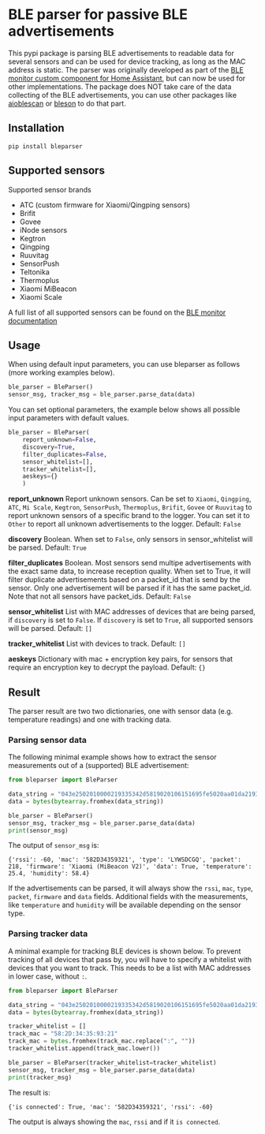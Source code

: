 # BLE parser for passive BLE advertisements

This pypi package is parsing BLE advertisements to readable data for several sensors and can be used for device tracking, as long as the MAC address is static. The parser was originally developed as part of the [BLE monitor custom component for Home Assistant](https://github.com/custom-components/ble_monitor), but can now be used for other implementations. The package does NOT take care of the data collecting of the BLE advertisements, you can use other packages like [aioblescan](https://github.com/frawau/aioblescan) or [bleson](https://bleson.readthedocs.io/en/latest/index.html) to do that part.

## Installation

```
pip install bleparser
```

## Supported sensors

Supported sensor brands

- ATC (custom firmware for Xiaomi/Qingping sensors)
- Brifit
- Govee
- iNode sensors
- Kegtron
- Qingping
- Ruuvitag
- SensorPush
- Teltonika
- Thermoplus
- Xiaomi MiBeacon
- Xiaomi Scale

A full list of all supported sensors can be found on the [BLE monitor documentation](https://github.com/custom-components/ble_monitor)

## Usage

When using default input parameters, you can use bleparser as follows (more working examples below). 

```python
ble_parser = BleParser()
sensor_msg, tracker_msg = ble_parser.parse_data(data)
```

You can set optional parameters, the example below shows all possible input parameters with default values.

```python
ble_parser = BleParser(
    report_unknown=False,
    discovery=True,
    filter_duplicates=False,
    sensor_whitelist=[],
    tracker_whitelist=[],
    aeskeys={}
    )
```

**report_unknown**
Report unknown sensors. Can be set to `Xiaomi`, `Qingping`, `ATC`, `Mi Scale`, `Kegtron`, `SensorPush`, `Thermoplus`, `Brifit`, `Govee` or `Ruuvitag` to report unknown sensors of a specific brand to the logger. You can set it to `Other` to report all unknown advertisements to the logger. Default: `False`

**discovery**
Boolean. When set to `False`, only sensors in sensor_whitelist will be parsed. Default: `True`

**filter_duplicates**
Boolean. Most sensors send multipe advertisements with the exact same data, to increase reception quality. When set to True, it will filter duplicate advertisements based on a packet_id that is send by the sensor. Only one advertisement will be parsed if it has the same packet_id. Note that not all sensors have packet_ids. Default: `False` 

**sensor_whitelist**
List with MAC addresses of devices that are being parsed, if `discovery` is set to `False`. If `discovery` is set to `True`, all supported sensors will be parsed. Default: `[]`

**tracker_whitelist**
List with devices to track. Default: `[]`

**aeskeys**
Dictionary with mac + encryption key pairs, for sensors that require an encryption key to decrypt the payload. Default: `{}`

## Result

The parser result are two two dictionaries, one with sensor data (e.g. temperature readings) and one with tracking data.

### Parsing sensor data

The following minimal example shows how to extract the sensor measurements out of a (supported) BLE advertisement:

```python
from bleparser import BleParser

data_string = "043e2502010000219335342d5819020106151695fe5020aa01da219335342d580d1004fe004802c4"
data = bytes(bytearray.fromhex(data_string))

ble_parser = BleParser()
sensor_msg, tracker_msg = ble_parser.parse_data(data)
print(sensor_msg)
```

The output of `sensor_msg` is:

```
{'rssi': -60, 'mac': '582D34359321', 'type': 'LYWSDCGQ', 'packet': 218, 'firmware': 'Xiaomi (MiBeacon V2)', 'data': True, 'temperature': 25.4, 'humidity': 58.4}
```

If the advertisements can be parsed, it will always show the `rssi`, `mac`, `type`, `packet`, `firmware` and `data` fields. Additional fields with the measurements, like `temperature` and `humidity` will be available depending on the sensor type.

### Parsing tracker data

A minimal example for tracking BLE devices is shown below. To prevent tracking of all devices that pass by, you will have to specify a whitelist with devices that you want to track. This needs to be a list with MAC addresses in lower case, without `:`. 

```python
from bleparser import BleParser

data_string = "043e2502010000219335342d5819020106151695fe5020aa01da219335342d580d1004fe004802c4"
data = bytes(bytearray.fromhex(data_string))

tracker_whitelist = []
track_mac = "58:2D:34:35:93:21"
track_mac = bytes.fromhex(track_mac.replace(":", ""))
tracker_whitelist.append(track_mac.lower())

ble_parser = BleParser(tracker_whitelist=tracker_whitelist)
sensor_msg, tracker_msg = ble_parser.parse_data(data)
print(tracker_msg)
```

The result is:

```
{'is connected': True, 'mac': '582D34359321', 'rssi': -60}
```

The output is always showing the `mac`, `rssi` and if it `is connected`. 
